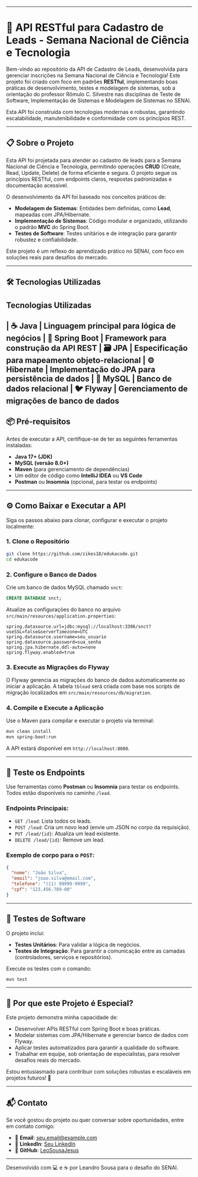 -----

# 🚀 API RESTful para Cadastro de Leads - Semana Nacional de Ciência e Tecnologia

Bem-vindo ao repositório da API de Cadastro de Leads, desenvolvida para gerenciar inscrições na Semana Nacional de Ciência e Tecnologia\! Este projeto foi criado com foco em padrões **RESTful**, implementando boas práticas de desenvolvimento, testes e modelagem de sistemas, sob a orientação do professor Rômulo C. Silvestre nas disciplinas de Teste de Software, Implementação de Sistemas e Modelagem de Sistemas no SENAI.

Esta API foi construída com tecnologias modernas e robustas, garantindo escalabilidade, manutenibilidade e conformidade com os princípios REST.

-----

## 📋 Sobre o Projeto

Esta API foi projetada para atender ao cadastro de leads para a Semana Nacional de Ciência e Tecnologia, permitindo operações **CRUD** (Create, Read, Update, Delete) de forma eficiente e segura. O projeto segue os princípios RESTful, com endpoints claros, respostas padronizadas e documentação acessível.

O desenvolvimento da API foi baseado nos conceitos práticos de:

  * **Modelagem de Sistemas**: Entidades bem definidas, como **Lead**, mapeadas com JPA/Hibernate.
  * **Implementação de Sistemas**: Código modular e organizado, utilizando o padrão **MVC** do Spring Boot.
  * **Testes de Software**: Testes unitários e de integração para garantir robustez e confiabilidade.

Este projeto é um reflexo do aprendizado prático no SENAI, com foco em soluções reais para desafios do mercado.

-----

## 🛠️ Tecnologias Utilizadas

**Tecnologias Utilizadas**
-----
| ☕ **Java** | Linguagem principal para lógica de negócios
| 🌱 **Spring Boot** | Framework para construção da API REST 
| 🗃️ **JPA** | Especificação para mapeamento objeto-relacional
| ⚙️ **Hibernate** | Implementação do JPA para persistência de dados
| 🐬 **MySQL** | Banco de dados relacional 
| 🐦 **Flyway** | Gerenciamento de migrações de banco de dados
-----

## 📦 Pré-requisitos

Antes de executar a API, certifique-se de ter as seguintes ferramentas instaladas:

  * **Java 17+ (JDK)**
  * **MySQL (versão 8.0+)**
  * **Maven** (para gerenciamento de dependências)
  * Um editor de código como **IntelliJ IDEA** ou **VS Code**
  * **Postman** ou **Insomnia** (opcional, para testar os endpoints)

-----

## ⚙️ Como Baixar e Executar a API

Siga os passos abaixo para clonar, configurar e executar o projeto localmente:

### 1\. Clone o Repositório

```bash
git clone https://github.com/zikes18/edukacode.git
cd edukacode
```

### 2\. Configure o Banco de Dados

Crie um banco de dados MySQL chamado `snct`:

```sql
CREATE DATABASE snct;
```

Atualize as configurações do banco no arquivo `src/main/resources/application.properties`:

```properties
spring.datasource.url=jdbc:mysql://localhost:3306/snct?useSSL=false&serverTimezone=UTC
spring.datasource.username=seu_usuario
spring.datasource.password=sua_senha
spring.jpa.hibernate.ddl-auto=none
spring.flyway.enabled=true
```

### 3\. Execute as Migrações do Flyway

O Flyway gerencia as migrações do banco de dados automaticamente ao iniciar a aplicação. A tabela `tblead` será criada com base nos scripts de migração localizados em `src/main/resources/db/migration`.

### 4\. Compile e Execute a Aplicação

Use o Maven para compilar e executar o projeto via terminal:

```bash
mvn clean install
mvn spring-boot:run
```

A API estará disponível em `http://localhost:8080`.

-----

## 🧪 Teste os Endpoints

Use ferramentas como **Postman** ou **Insomnia** para testar os endpoints. Todos estão disponíveis no caminho `/lead`.

### Endpoints Principais:

  * `GET /lead`: Lista todos os leads.
  * `POST /lead`: Cria um novo lead (envie um JSON no corpo da requisição).
  * `PUT /lead/{id}`: Atualiza um lead existente.
  * `DELETE /lead/{id}`: Remove um lead.

### Exemplo de corpo para o `POST`:

```json
{
  "nome": "João Silva",
  "email": "joao.silva@email.com",
  "telefone": "(11) 99999-9999",
  "cpf": "123.456.789-00"
}
```

-----

## 🔬 Testes de Software

O projeto inclui:

  * **Testes Unitários**: Para validar a lógica de negócios.
  * **Testes de Integração**: Para garantir a comunicação entre as camadas (controladores, serviços e repositórios).

Execute os testes com o comando:

```bash
mvn test
```

-----

## 🌟 Por que este Projeto é Especial?

Este projeto demonstra minha capacidade de:

  * Desenvolver APIs RESTful com Spring Boot e boas práticas.
  * Modelar sistemas com JPA/Hibernate e gerenciar banco de dados com Flyway.
  * Aplicar testes automatizados para garantir a qualidade do software.
  * Trabalhar em equipe, sob orientação de especialistas, para resolver desafios reais do mercado.

Estou entusiasmado para contribuir com soluções robustas e escaláveis em projetos futuros\! 🚀

-----

## 📬 Contato

Se você gostou do projeto ou quer conversar sobre oportunidades, entre em contato comigo:

  * 📧 **Email**: seu.email@example.com
  * 💼 **LinkedIn**: [Seu LinkedIn](https://www.google.com/search?q=https://www.linkedin.com/in/seulinkedin)
  * 🐙 **GitHub**: [LeoSousaJesus](https://www.google.com/search?q=https://github.com/LeoSousaJesus)

-----

Desenvolvido com 💻 e ☕ por Leandro Sousa para o desafio do SENAI.